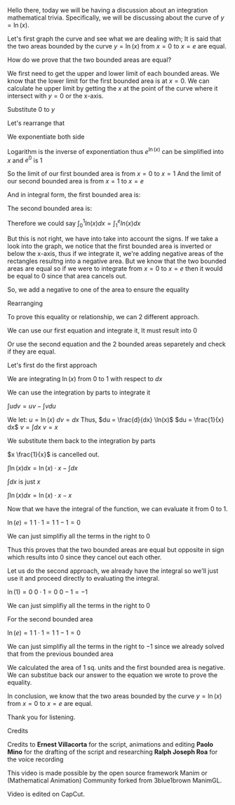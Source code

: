 Hello there, today we will be having a discussion about an integration mathematical trivia. Specifically, we will be discussing about the curve of $y = \ln(x)$.

Let's first graph the curve and see what we are dealing with; It is said that the two areas bounded by the curve $y = \ln(x)$ from $x = 0$ to $x = e$ are equal.

How do we prove that the two bounded areas are equal?

We first need to get the upper and lower limit of each bounded areas.
We know that the lower limit for the first bounded area is at $x = 0$.
We can calculate he upper limit by getting the $x$ at the point of the curve where it intersect with $y = 0$ or the x-axis.

Substitute $0$ to $y$

Let's rearrange that

We exponentiate both side

Logarithm is the inverse of exponentiation thus $e^{\ln(x)}$ can be simplified into $x$ and $e^{0}$ is 1

So the limit of our first bounded area is from $x = 0$ to $x = 1$
And the limit of our second bounded area is from $x = 1$ to $x = e$

And in integral form, the first bounded area is: 

The second bounded area is:

Therefore we could say
$\int_{0}^{1} ln(x) dx = \int_{1}^{e} ln(x) dx$

But this is not right, we have into take into account the signs.
If we take a look into the graph, we notice that the first bounded area is inverted or below the x-axis, thus if we integrate it, we're adding negative areas of the rectangles resultng into a negative area. But we know that the two bounded areas are equal so if we were to integrate from $x = 0$ to $x = e$ then it would be equal to $0$ since that area cancels out.

So, we add a negative to one of the area to ensure the equality

Rearranging

To prove this equality or relationship, we can 2 different approach.

We can use our first equation and integrate it, It must result into $0$

Or use the second equation and the 2 bounded areas separetely and check if they are equal.

Let's first do the first approach

We are integrating $\ln(x)$ from $0$ to $1$ with respect to $dx$

We can use the integration by parts to integrate it

$\int u dv = uv - \int v du$

We let:
$u = \ln(x)$
$dv = dx$
Thus,
$du = \frac{d}{dx} \ln(x)$
$du = \frac{1}{x} dx$
$v = \int dx$
$v = x$

We substitute them back to the integration by parts

$x \frac{1}{x}$ is cancelled out.

$\int \ln(x) dx = \ln(x) \cdot x - \int dx$

$\int dx$ is just $x$

$\int \ln(x) dx = \ln(x) \cdot x - x$

Now that we have the integral of the function, we can evaluate it from $0$ to $1$.

$\ln(e) = 1$
$1 \cdot 1 = 1$
$1 - 1 = 0$

We can just simplifiy all the terms in the right to $0$

Thus this proves that the two bounded areas are equal but opposite in sign which results into $0$ since they cancel out each other.

Let us do the second approach, we already have the integral so we'll just use it and proceed directly to evaluating the integral.


$\ln(1) = 0$
$0 \cdot 1 = 0$
$0 - 1 = -1$

We can just simplifiy all the terms in the right to $0$

For the second bounded area

$\ln(e) = 1$
$1 \cdot 1 = 1$
$1 - 1 = 0$

We can just simplifiy all the terms in the right to $-1$ since we already solved that from the previous bounded area

We calculated the area of 1 sq. units and the first bounded area is negative. We can substitue back our answer to the equation we wrote to prove the equality.

In conclusion, we know that the two areas bounded by the curve $y = \ln(x)$ from $x=0$ to $x=e$ are equal.

Thank you for listening.

Credits

Credits to 
**Ernest Villacorta** for the script, animations and editing
**Paolo Mino** for the drafting of the script and researching
**Ralph Joseph Roa** for the voice recording

This video is made possible by the open source framework Manim or (Mathematical Animation) Community forked from 3blue1brown ManimGL.

Video is edited on CapCut.